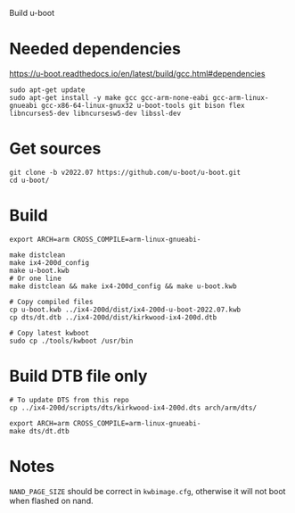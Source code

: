 Build u-boot

# Needed dependencies

https://u-boot.readthedocs.io/en/latest/build/gcc.html#dependencies

    sudo apt-get update
    sudo apt-get install -y make gcc gcc-arm-none-eabi gcc-arm-linux-gnueabi gcc-x86-64-linux-gnux32 u-boot-tools git bison flex libncurses5-dev libncursesw5-dev libssl-dev

# Get sources

    git clone -b v2022.07 https://github.com/u-boot/u-boot.git
    cd u-boot/

# Build

    export ARCH=arm CROSS_COMPILE=arm-linux-gnueabi-

    make distclean
    make ix4-200d_config
    make u-boot.kwb
    # Or one line
    make distclean && make ix4-200d_config && make u-boot.kwb

    # Copy compiled files
    cp u-boot.kwb ../ix4-200d/dist/ix4-200d-u-boot-2022.07.kwb
    cp dts/dt.dtb ../ix4-200d/dist/kirkwood-ix4-200d.dtb

    # Copy latest kwboot
    sudo cp ./tools/kwboot /usr/bin

# Build DTB file only

    # To update DTS from this repo
    cp ../ix4-200d/scripts/dts/kirkwood-ix4-200d.dts arch/arm/dts/

    export ARCH=arm CROSS_COMPILE=arm-linux-gnueabi-
    make dts/dt.dtb

# Notes

`NAND_PAGE_SIZE` should be correct in `kwbimage.cfg`, otherwise it will not boot when flashed on nand.
